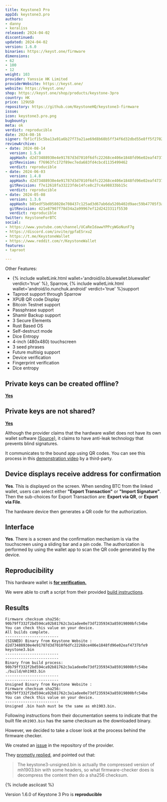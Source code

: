 ```yaml
---
title: Keystone3 Pro
appId: keystone3.pro
authors:
- danny
- keraliss
released: 2024-04-02
discontinued: 
updated: 2024-04-02
version: 1.6.0
binaries: https://keyst.one/firmware
dimensions:
- 62
- 100
- 12
weight: 103
provider: Yanssie HK Limited
providerWebsite: https://keyst.one/
website: https://keyst.one/
shop: https://keyst.one/shop/products/keystone-3pro
country: HK
price: 129USD
repository: https://github.com/KeystoneHQ/keystone3-firmware
issue: 
icon: keystone3.pro.png
bugbounty: 
meta: ok
verdict: reproducible
date: 2024-08-16
signer: fbf1cf15c5ba13a91a6b27f73a21ae69d8b60b5ff34f6d32dbd55e8ff5f27025
reviewArchive:
- date: 2024-08-14
  version: 1.5.8
  appHash: d2d73488930e4e91787d3d7010f6dfc22268ce406e1848fd96e02eaf4737bfe9
  gitRevision: f76963fc172f89ec7eda683fd4cbcd1135499462
  verdict: reproducible
- date: 2024-06-03
  version: 1.4.8
  appHash: d2d73488930e4e91787d3d7010f6dfc22268ce406e1848fd96e02eaf4737bfe9
  gitRevision: f7e12618fa33223fde14fce8c27c4a98833bb15c
  verdict: reproducible
- date: 2024-05-08
  version: 1.3.6
  appHash: b85edf5bd058028e708437c125ad3d67ab6da520b402d9aec59b47705f3a5509
  gitRevision: 421e87907f78d34a2a99967ef12d2423311f5530
  verdict: reproducible
twitter: KeystoneForBTC
social:
- https://www.youtube.com/channel/UCaReIdawwYPPcyWGoNunF7g
- https://discord.com/invite/gpfaESrxu2
- https://t.me/KeystoneWallet
- https://www.reddit.com/r/KeystoneWallet
features:
- taproot

---
```


Other Features:
- {% include walletLink.html wallet='android/io.bluewallet.bluewallet' verdict='true' %}, Sparrow, {% include walletLink.html wallet='android/io.nunchuk.android' verdict='true' %}support
- Taproot support through Sparrow
- XPUB QR code Display
- Bitcoin Testnet support
- Passphrase support
- Shamir Backup support
- 3 Secure Elements
- Rust Based OS
- Self-destruct mode
- Dice Entropy
- 4-inch (480x480) touchscreen
- 3 seed phrases
- Future multisig support
- Device verification
- Fingerprint verification
- Dice entropy

## Private keys can be created offline?

[**Yes**](https://blog.keyst.one/why-air-gap-hardware-wallets-offer-superior-security-over-usb-connected-hardware-wallets-8343fa76f7d4)

## Private keys are not shared? 

[**Yes**](https://blog.keyst.one/blind-signing-a-security-black-hole-for-the-ethereum-community-13f909b848b6)

Although the provider claims that the hardware wallet does not have its own wallet software [(Source)](https://keyst.one/btc-only), it claims to have anti-leak technology that prevents blind signatures.

It communicates to the bound app using QR codes. You can see this process in this [demonstration video](https://youtu.be/772O-NYmd1s?si=arDzCzjwAJYdXyyz&t=569) by a third-party.

## Device displays receive address for confirmation

**Yes**. This is displayed on the screen. When sending BTC from the linked wallet, users can select either **"Export Transaction"** or **"Import Signature"**. Then the sub-choices for Export Transaction are: **Export via QR**, or **Export via File**.

The hardware device then generates a QR code for the authorization. 

## Interface

**Yes**. There is a screen and the confirmation mechanism is via the touchscreen using a sliding bar and a pin code. The authorization is performed by using the wallet app to scan the QR code generated by the device.

## Reproducibility

This hardware wallet is [**for verification.**](https://gitlab.com/walletscrutiny/walletScrutinyCom/-/issues/524)

We were able to craft a script from their provided [build instructions](https://github.com/KeystoneHQ/keystone3-firmware/blob/master/docs/verify.md). 

## Results

```
Firmware checksum sha256: 90b79ff332f2bd594ca92b81762c3a1adee0e73df2359343a85919800bfc54be 
You can check this value on your device.
All builds complete.
------------------------
(SIGNED) Binary from Keystone Website :
d2d73488930e4e91787d3d7010f6dfc22268ce406e1848fd96e02eaf4737bfe9  keystone3.bin
------------------------
------------------------
Binary from build process:
90b79ff332f2bd594ca92b81762c3a1adee0e73df2359343a85919800bfc54be  ./build/mh1903.bin
------------------------
------------------------
Unsigned Binary from Keystone Website :
Firmware checksum sha256: 90b79ff332f2bd594ca92b81762c3a1adee0e73df2359343a85919800bfc54be 
You can check this value on your device.
------------------------
Unsigned .bin hash must be the same as mh1903.bin.
```

Following instructions from their documentation seems to indicate that the built file `mh1903.bin` has the same checksum as the downloaded binary. 

However, we decided to take a closer look at the process behind the firmware checker. 

We created an [issue](https://github.com/KeystoneHQ/keystone3-firmware/issues/967) in the repository of the provider.

They [promptly replied](https://github.com/KeystoneHQ/keystone3-firmware/issues/967#issuecomment-2085060319), and pointed out that:
> The keystone3-unsigned.bin is actually the compressed version of mh1903.bin with some headers, so what firmware-checker does is decompress the content then do a sha256 checksum.

{% include asciicast %}

Version 1.6.0 of Keystone 3 Pro is **reproducible**

